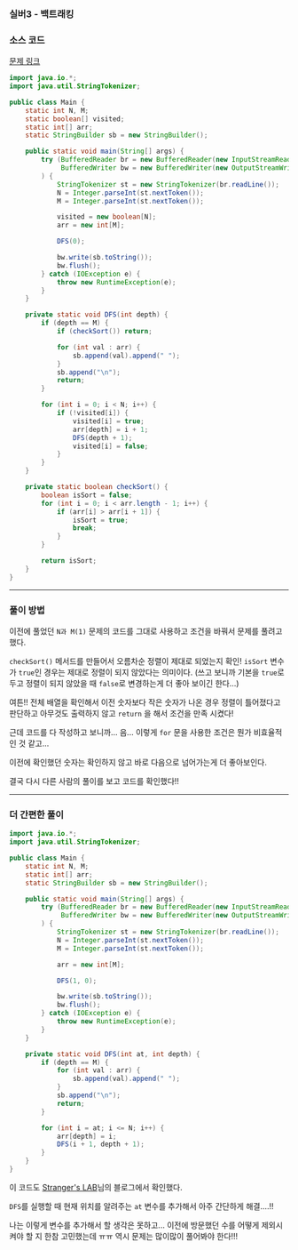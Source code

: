 ### 실버3 - 백트래킹

### 소스 코드

[문제 링크](https://www.acmicpc.net/problem/15650)

```java
import java.io.*;
import java.util.StringTokenizer;

public class Main {
    static int N, M;
    static boolean[] visited;
    static int[] arr;
    static StringBuilder sb = new StringBuilder();

    public static void main(String[] args) {
        try (BufferedReader br = new BufferedReader(new InputStreamReader(System.in));
             BufferedWriter bw = new BufferedWriter(new OutputStreamWriter(System.out))
        ) {
            StringTokenizer st = new StringTokenizer(br.readLine());
            N = Integer.parseInt(st.nextToken());
            M = Integer.parseInt(st.nextToken());

            visited = new boolean[N];
            arr = new int[M];

            DFS(0);

            bw.write(sb.toString());
            bw.flush();
        } catch (IOException e) {
            throw new RuntimeException(e);
        }
    }

    private static void DFS(int depth) {
        if (depth == M) {
            if (checkSort()) return;

            for (int val : arr) {
                sb.append(val).append(" ");
            }
            sb.append("\n");
            return;
        }

        for (int i = 0; i < N; i++) {
            if (!visited[i]) {
                visited[i] = true;
                arr[depth] = i + 1;
                DFS(depth + 1);
                visited[i] = false;
            }
        }
    }

    private static boolean checkSort() {
        boolean isSort = false;
        for (int i = 0; i < arr.length - 1; i++) {
            if (arr[i] > arr[i + 1]) {
                isSort = true;
                break;
            }
        }

        return isSort;
    }
}

```

---

### 풀이 방법

이전에 풀었던 `N과 M(1)` 문제의 코드를 그대로 사용하고 조건을 바꿔서 문제를 풀려고 했다.

`checkSort()` 메서드를 만들어서 오름차순 정렬이 제대로 되었는지 확인! `isSort` 변수가 `true`인 경우는 제대로 정렬이 되지 않았다는 의미이다.
(쓰고 보니까 기본을 `true`로 두고 정렬이 되지 않았을 때 `false`로 변경하는게 더 좋아 보이긴 한다...)

여튼!! 전체 배열을 확인해서 이전 숫자보다 작은 숫자가 나온 경우 정렬이 틀어졌다고 판단하고 아무것도 출력하지 않고 `return` 을 해서 조건을 만족 시켰다!

근데 코드를 다 작성하고 보니까... 음... 이렇게 `for` 문을 사용한 조건은 뭔가 비효율적인 것 같고... 

이전에 확인했던 숫자는 확인하지 않고 바로 다음으로 넘어가는게 더 좋아보인다.

결국 다시 다른 사람의 풀이를 보고 코드를 확인했다!!

---

### 더 간편한 풀이

```java
import java.io.*;
import java.util.StringTokenizer;

public class Main {
    static int N, M;
    static int[] arr;
    static StringBuilder sb = new StringBuilder();

    public static void main(String[] args) {
        try (BufferedReader br = new BufferedReader(new InputStreamReader(System.in));
             BufferedWriter bw = new BufferedWriter(new OutputStreamWriter(System.out))
        ) {
            StringTokenizer st = new StringTokenizer(br.readLine());
            N = Integer.parseInt(st.nextToken());
            M = Integer.parseInt(st.nextToken());

            arr = new int[M];

            DFS(1, 0);

            bw.write(sb.toString());
            bw.flush();
        } catch (IOException e) {
            throw new RuntimeException(e);
        }
    }

    private static void DFS(int at, int depth) {
        if (depth == M) {
            for (int val : arr) {
                sb.append(val).append(" ");
            }
            sb.append("\n");
            return;
        }

        for (int i = at; i <= N; i++) {
            arr[depth] = i;
            DFS(i + 1, depth + 1);
        }
    }
}
```

이 코드도 [Stranger's LAB](https://st-lab.tistory.com/115)님의 블로그에서 확인했다.

`DFS`를 실행할 때 현재 위치를 알려주는 `at` 변수를 추가해서 아주 간단하게 해결....!! 

나는 이렇게 변수를 추가해서 할 생각은 못하고... 이전에 방문했던 수를 어떻게 제외시켜야 할 지 한참 고민했는데 ㅠㅠ 역시 문제는 많이많이 풀어봐야 한다!!!
